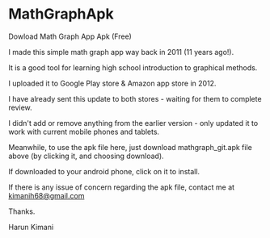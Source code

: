 # MathGraphApk
Dowload Math Graph App Apk (Free)

I made this simple math graph app way back in 2011 (11 years ago!).

It is a good tool for learning high school introduction to graphical methods.

I uploaded it to Google Play store & Amazon app store in 2012.

I have already sent this update to both stores - waiting for them to complete review.

I didn't add or remove anything from the earlier version - only updated it to work with current mobile phones and tablets.

Meanwhile, to use the apk file here, just download mathgraph_git.apk file above (by clicking it, and choosing download).

If downloaded to your android phone, click on it to install.

If there is any issue of concern regarding the apk file, contact me at kimanih68@gmail.com

Thanks.

Harun Kimani
